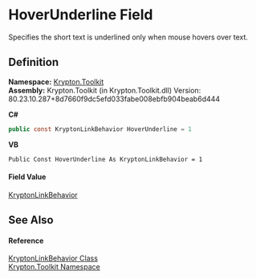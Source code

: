 # HoverUnderline Field


Specifies the short text is underlined only when mouse hovers over text.



## Definition
**Namespace:** <a href="79d2eac2-21f4-54ff-7552-b20c33c30600.md">Krypton.Toolkit</a>  
**Assembly:** Krypton.Toolkit (in Krypton.Toolkit.dll) Version: 80.23.10.287+8d7660f9dc5efd033fabe008ebfb904beab6d444

**C#**
``` C#
public const KryptonLinkBehavior HoverUnderline = 1
```
**VB**
``` VB
Public Const HoverUnderline As KryptonLinkBehavior = 1
```



#### Field Value
<a href="1852385d-4d5e-656e-f297-74d2a55b9a73.md">KryptonLinkBehavior</a>

## See Also


#### Reference
<a href="1852385d-4d5e-656e-f297-74d2a55b9a73.md">KryptonLinkBehavior Class</a>  
<a href="79d2eac2-21f4-54ff-7552-b20c33c30600.md">Krypton.Toolkit Namespace</a>  
